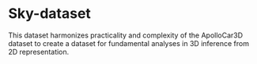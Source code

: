 # Sky-dataset
This dataset harmonizes practicality and complexity of the ApolloCar3D dataset to create a dataset for fundamental analyses in 3D inference from 2D representation. 
